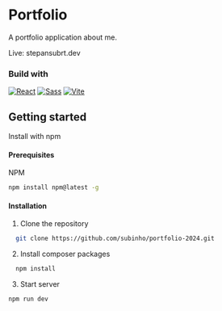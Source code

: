# Portfolio

A portfolio application about me.

Live: stepansubrt.dev

### Build with

[![React](https://img.shields.io/badge/React-%2320232a.svg?logo=react&logoColor=%2361DAFB)](#) [![Sass](https://img.shields.io/badge/Sass-C69?logo=sass&logoColor=fff)](#) [![Vite](https://img.shields.io/badge/Vite-646CFF?logo=vite&logoColor=fff)](#)

## Getting started

Install with npm

#### Prerequisites

NPM

```bash
npm install npm@latest -g
```

#### Installation

1. Clone the repository

```bash
  git clone https://github.com/subinho/portfolio-2024.git
```

2. Install composer packages

```bash
  npm install
```

3. Start server

```bash
npm run dev
```
